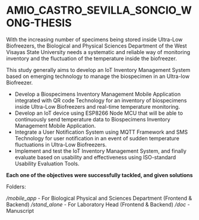 # AMIO_CASTRO_SEVILLA_SONCIO_WONG-THESIS
With the increasing number of specimens being stored inside Ultra-Low Biofreezers, the Biological and Physical Sciences Department of the West Visayas State University needs a systematic and reliable way of monitoring inventory and the fluctuation of the temperature inside the biofreezer.

This study generally aims to develop an IoT Inventory Management System based on emerging technology to manage the biospecimen in an Ultra-low Biofreezer.

* Develop a Biospecimens Inventory Management Mobile Application integrated with QR code Technology for an inventory of biospecimens inside Ultra-Low Biofreezers and real-time temperature monitoring.
* Develop an IoT device using ESP8266 Node MCU that will be able to continuously send temperature data to Biospecimens Inventory Management Mobile Application.
* Integrate a User Notification System using MQTT Framework and SMS Technology for user notification in an event of sudden temperature fluctuations in Ultra-Low Biofreezers.
* Implement and test the IoT Inventory Management System, and finally evaluate based on usability and effectiveness using ISO-standard Usability Evaluation Tools.

**Each one of the objectives were successfully tackled, and given solutions**

Folders:

_/mobile_app_ - For Biological Physical and Sciences Department (Frontend & Backend)
_/stand_alone_ - For Laboratory Head (Frontend & Backend)
_/doc_ - Manuscript


